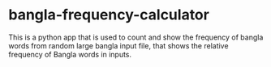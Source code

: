 # bangla-frequency-calculator
This is a python app that is used to count and show the frequency of bangla words from random large bangla input file, that shows the relative frequency of Bangla words in inputs.
